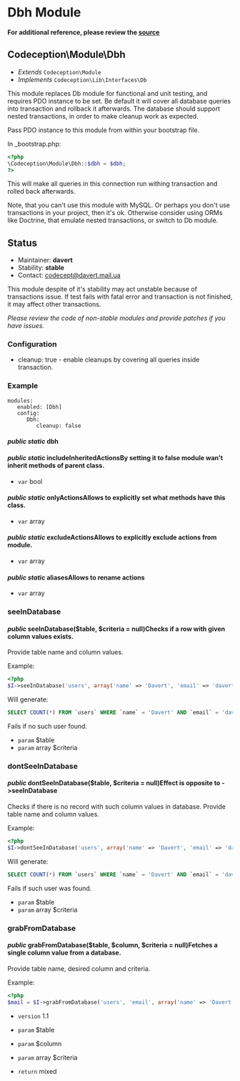 # Dbh Module

**For additional reference, please review the [source](https://github.com/Codeception/Codeception/tree/master/src/Codeception/Module/Dbh.php)**
## Codeception\Module\Dbh

* *Extends* `Codeception\Module`
* *Implements* `Codeception\Lib\Interfaces\Db`

This module replaces Db module for functional and unit testing, and requires PDO instance to be set.
Be default it will cover all database queries into transaction and rollback it afterwards.
The database should support nested transactions, in order to make cleanup work as expected.

Pass PDO instance to this module from within your bootstrap file.

In _bootstrap.php:

``` php
<?php
\Codeception\Module\Dbh::$dbh = $dbh;
?>
```

This will make all queries in this connection run withing transaction and rolled back afterwards.

Note, that you can't use this module with MySQL. Or perhaps you don't use transactions in your project, then it's ok.
Otherwise consider using ORMs like Doctrine, that emulate nested transactions, or switch to Db module.

## Status

* Maintainer: **davert**
* Stability: **stable**
* Contact: codecept@davert.mail.ua

This module despite of it's stability may act unstable because of transactions issue. If test fails with fatal error and transaction is not finished, it may affect other transactions.

*Please review the code of non-stable modules and provide patches if you have issues.*

### Configuration

* cleanup: true - enable cleanups by covering all queries inside transaction.

### Example

    modules: 
       enabled: [Dbh]
       config:
          Dbh:
             cleanup: false

#### *public static* dbh
#### *public static* includeInheritedActionsBy setting it to false module wan't inherit methods of parent class.

 * `var`  bool
#### *public static* onlyActionsAllows to explicitly set what methods have this class.

 * `var`  array
#### *public static* excludeActionsAllows to explicitly exclude actions from module.

 * `var`  array
#### *public static* aliasesAllows to rename actions

 * `var`  array





### seeInDatabase
#### *public* seeInDatabase($table, $criteria = null)Checks if a row with given column values exists.
Provide table name and column values.

Example:

``` php
<?php
$I->seeInDatabase('users', array('name' => 'Davert', 'email' => 'davert * `mail.com'));` 

```
Will generate:

``` sql
SELECT COUNT(*) FROM `users` WHERE `name` = 'Davert' AND `email` = 'davert * `mail.com'` 
```
Fails if no such user found.

 * `param`        $table
 * `param`  array $criteria
### dontSeeInDatabase
#### *public* dontSeeInDatabase($table, $criteria = null)Effect is opposite to ->seeInDatabase

Checks if there is no record with such column values in database.
Provide table name and column values.

Example:

``` php
<?php
$I->dontSeeInDatabase('users', array('name' => 'Davert', 'email' => 'davert * `mail.com'));` 

```
Will generate:

``` sql
SELECT COUNT(*) FROM `users` WHERE `name` = 'Davert' AND `email` = 'davert * `mail.com'` 
```
Fails if such user was found.

 * `param`        $table
 * `param`  array $criteria

### grabFromDatabase
#### *public* grabFromDatabase($table, $column, $criteria = null)Fetches a single column value from a database.
Provide table name, desired column and criteria.

Example:

``` php
<?php
$mail = $I->grabFromDatabase('users', 'email', array('name' => 'Davert'));

```

 * `version`  1.1

 * `param`        $table
 * `param`        $column
 * `param`  array $criteria

 * `return`  mixed





































